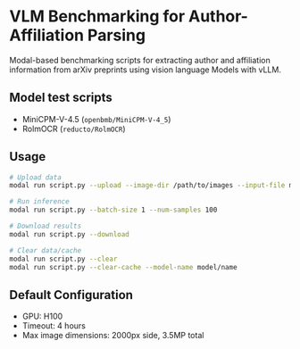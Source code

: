 # VLM Benchmarking for Author-Affiliation Parsing

Modal-based benchmarking scripts for extracting author and affiliation information from arXiv preprints using vision language Models with vLLM.

## Model test scripts
- MiniCPM-V-4.5 (`openbmb/MiniCPM-V-4_5`)
- RolmOCR (`reducto/RolmOCR`)

## Usage
```bash
# Upload data
modal run script.py --upload --image-dir /path/to/images --input-file metadata.json --prompt-file prompt.txt

# Run inference
modal run script.py --batch-size 1 --num-samples 100

# Download results
modal run script.py --download

# Clear data/cache
modal run script.py --clear
modal run script.py --clear-cache --model-name model/name
```

## Default Configuration
- GPU: H100
- Timeout: 4 hours
- Max image dimensions: 2000px side, 3.5MP total